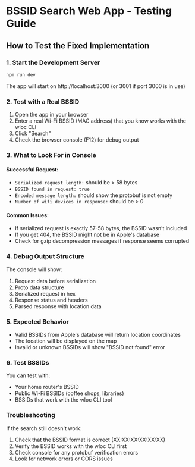 # BSSID Search Web App - Testing Guide

## How to Test the Fixed Implementation

### 1. Start the Development Server
```bash
npm run dev
```

The app will start on http://localhost:3000 (or 3001 if port 3000 is in use)

### 2. Test with a Real BSSID
1. Open the app in your browser
2. Enter a real Wi-Fi BSSID (MAC address) that you know works with the wloc CLI
3. Click "Search"
4. Check the browser console (F12) for debug output

### 3. What to Look For in Console

#### Successful Request:
- `Serialized request length:` should be > 58 bytes
- `BSSID found in request: true`
- `Encoded message length:` should show the protobuf is not empty
- `Number of wifi devices in response:` should be > 0

#### Common Issues:
- If serialized request is exactly 57-58 bytes, the BSSID wasn't included
- If you get 404, the BSSID might not be in Apple's database
- Check for gzip decompression messages if response seems corrupted

### 4. Debug Output Structure
The console will show:
1. Request data before serialization
2. Proto data structure
3. Serialized request in hex
4. Response status and headers
5. Parsed response with location data

### 5. Expected Behavior
- Valid BSSIDs from Apple's database will return location coordinates
- The location will be displayed on the map
- Invalid or unknown BSSIDs will show "BSSID not found" error

### 6. Test BSSIDs
You can test with:
- Your home router's BSSID
- Public Wi-Fi BSSIDs (coffee shops, libraries)
- BSSIDs that work with the wloc CLI tool

### Troubleshooting
If the search still doesn't work:
1. Check that the BSSID format is correct (XX:XX:XX:XX:XX:XX)
2. Verify the BSSID works with the wloc CLI first
3. Check console for any protobuf verification errors
4. Look for network errors or CORS issues